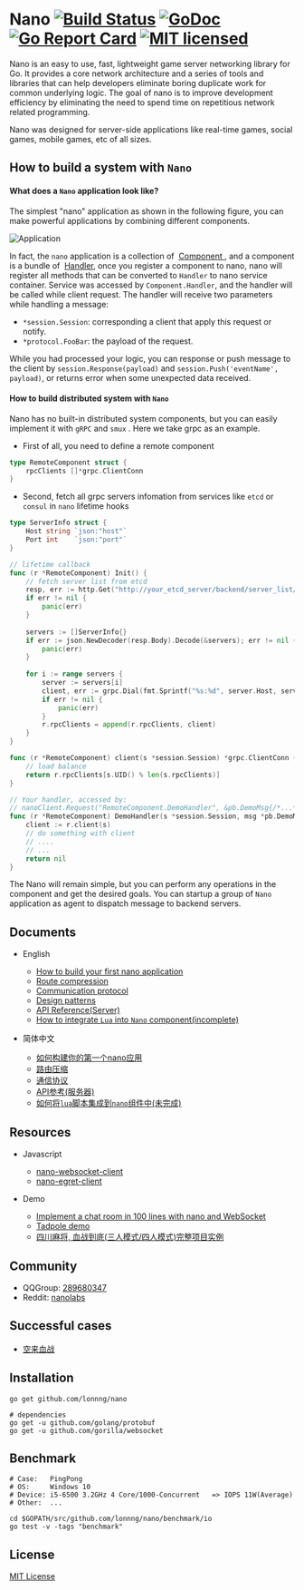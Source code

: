 # Nano [![Build Status][1]][2] [![GoDoc][3]][4] [![Go Report Card][5]][6] [![MIT licensed][7]][8] 

[1]: https://travis-ci.org/lonnng/nano.svg?branch=master
[2]: https://travis-ci.org/lonnng/nano
[3]: https://godoc.org/github.com/lonnng/nano?status.svg
[4]: https://godoc.org/github.com/lonnng/nano
[5]: https://goreportcard.com/badge/github.com/lonnng/nano
[6]: https://goreportcard.com/report/github.com/lonnng/nano
[7]: https://img.shields.io/badge/license-MIT-blue.svg
[8]: LICENSE

Nano is an easy to use, fast, lightweight game server networking library for Go.
It provides a core network architecture and a series of tools and libraries that
can help developers eliminate boring duplicate work for common underlying logic.
The goal of nano is to improve development efficiency by eliminating the need to
spend time on repetitious network related programming.

Nano was designed for server-side applications like real-time games, social games,
mobile games, etc of all sizes.

## How to build a system with `Nano`

#### What does a `Nano` application look like?

The simplest "nano" application as shown in the following figure, you can make powerful applications by combining different components.

![Application](./application.png)

In fact, the `nano` application is a collection of  [Component ](./docs/get_started.md#component) , and a component is a bundle of  [Handler](./docs/get_started.md#handler), once you register a component to nano, nano will register all methods that can be converted to `Handler` to nano service container. Service was accessed by `Component.Handler`, and the handler will be called while client request. The handler will receive two parameters while handling a message:
  - `*session.Session`: corresponding a client that apply this request or notify.
  - `*protocol.FooBar`: the payload of the request.

While you had processed your logic, you can response or push message to the client by `session.Response(payload)` and `session.Push('eventName', payload)`, or returns error when some unexpected data received.

#### How to build distributed system with `Nano`

Nano has no built-in distributed system components, but you can easily implement it with `gRPC` and `smux` . Here we take grpc as an example.

- First of all, you need to define a remote component
```go
type RemoteComponent struct {
	rpcClients []*grpc.ClientConn
}
```

- Second, fetch all grpc servers infomation from services like `etcd` or `consul`  in `nano` lifetime hooks
```go
type ServerInfo struct {
	Host string `json:"host"`
	Port int    `json:"port"`
}

// lifetime callback
func (r *RemoteComponent) Init() {
	// fetch server list from etcd
	resp, err := http.Get("http://your_etcd_server/backend/server_list/area/10023")
	if err != nil {
		panic(err)
	}
	
	servers := []ServerInfo{}
	if err := json.NewDecoder(resp.Body).Decode(&servers); err != nil {
		panic(err)
	}
	
	for i := range servers {
		server := servers[i]
		client, err := grpc.Dial(fmt.Sprintf("%s:%d", server.Host, server.Post), options)
		if err != nil {
			panic(err)
		}
		r.rpcClients = append(r.rpcClients, client)
	}
}

func (r *RemoteComponent) client(s *session.Session) *grpc.ClientConn {
	// load balance
	return r.rpcClients[s.UID() % len(s.rpcClients)]
}

// Your handler, accessed by:
// nanoClient.Request("RemoteComponent.DemoHandler", &pb.DemoMsg{/*...*/})
func (r *RemoteComponent) DemoHandler(s *session.Session, msg *pb.DemoMsg) error {
	client := r.client(s)
	// do something with client
	// ....
	// ...
	return nil
}
```

The Nano will remain simple, but you can perform any operations in the component and get the desired goals. You can startup a group of `Nano` application as agent to dispatch message to backend servers.

## Documents

- English
    + [How to build your first nano application](./docs/get_started.md)
    + [Route compression](./docs/route_compression.md)
    + [Communication protocol](./docs/communication_protocol.md)
    + [Design patterns](./docs/design_patterns.md)
    + [API Reference(Server)](https://godoc.org/github.com/lonnng/nano)
    + [How to integrate `Lua` into `Nano` component(incomplete)](.)

- 简体中文
    + [如何构建你的第一个nano应用](./docs/get_started_zh_CN.md)
    + [路由压缩](./docs/route_compression_zh_CN.md)
    + [通信协议](./docs/communication_protocol_zh_CN.md)
    + [API参考(服务器)](https://godoc.org/github.com/lonnng/nano)
    + [如何将`lua`脚本集成到`nano`组件中(未完成)](.)

## Resources

- Javascript
  + [nano-websocket-client](https://github.com/lonnng/nano-websocket-client)
  + [nano-egret-client](https://github.com/lonnng/nano-egret-client)

- Demo
  + [Implement a chat room in 100 lines with nano and WebSocket](./examples/demo/chat)
  + [Tadpole demo](./examples/demo/tadpole)
  + [四川麻将, 血战到底(三人模式/四人模式)完整项目实例](https://github.com/lonnng/nanoserver)

## Community

- QQGroup: [289680347](https://jq.qq.com/?_wv=1027&k=4EMMaha)
- Reddit: [nanolabs](https://www.reddit.com/r/nanolabs/)

## Successful cases

- [空来血战](https://fir.im/tios)

## Installation

```shell
go get github.com/lonnng/nano

# dependencies
go get -u github.com/golang/protobuf
go get -u github.com/gorilla/websocket
```

## Benchmark

```shell
# Case:   PingPong
# OS:     Windows 10
# Device: i5-6500 3.2GHz 4 Core/1000-Concurrent   => IOPS 11W(Average)
# Other:  ...

cd $GOPATH/src/github.com/lonnng/nano/benchmark/io
go test -v -tags "benchmark"
```

## License

[MIT License](./LICENSE)
